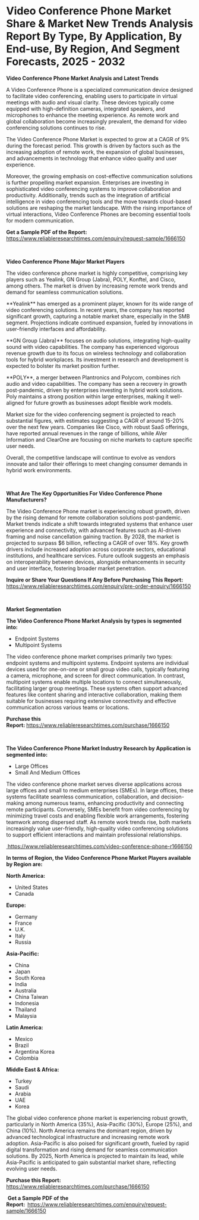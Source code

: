 <p><h1>Video Conference Phone Market Share & Market New Trends Analysis Report By Type, By Application, By End-use, By Region, And Segment Forecasts, 2025 - 2032</h1></p><p><strong>Video Conference Phone Market Analysis and Latest Trends</strong></p>
<p><p>A Video Conference Phone is a specialized communication device designed to facilitate video conferencing, enabling users to participate in virtual meetings with audio and visual clarity. These devices typically come equipped with high-definition cameras, integrated speakers, and microphones to enhance the meeting experience. As remote work and global collaboration become increasingly prevalent, the demand for video conferencing solutions continues to rise.</p><p>The Video Conference Phone Market is expected to grow at a CAGR of 9% during the forecast period. This growth is driven by factors such as the increasing adoption of remote work, the expansion of global businesses, and advancements in technology that enhance video quality and user experience. </p><p>Moreover, the growing emphasis on cost-effective communication solutions is further propelling market expansion. Enterprises are investing in sophisticated video conferencing systems to improve collaboration and productivity. Additionally, trends such as the integration of artificial intelligence in video conferencing tools and the move towards cloud-based solutions are reshaping the market landscape. With the rising importance of virtual interactions, Video Conference Phones are becoming essential tools for modern communication.</p></p>
<p><strong>Get a Sample PDF of the Report:&nbsp;</strong> <a href="https://www.reliableresearchtimes.com/enquiry/request-sample/1666150?utm_campaign=3106&utm_medium=2&utm_source=Github&utm_content=ia&utm_term=17042025&utm_id=video-conference-phone">https://www.reliableresearchtimes.com/enquiry/request-sample/1666150</a></p>
<p>&nbsp;</p>
<p><strong>Video Conference Phone Major Market Players</strong></p>
<p><p>The video conference phone market is highly competitive, comprising key players such as Yealink, GN Group (Jabra), POLY, Konftel, and Cisco, among others. The market is driven by increasing remote work trends and demand for seamless communication solutions.</p><p>**Yealink** has emerged as a prominent player, known for its wide range of video conferencing solutions. In recent years, the company has reported significant growth, capturing a notable market share, especially in the SMB segment. Projections indicate continued expansion, fueled by innovations in user-friendly interfaces and affordability. </p><p>**GN Group (Jabra)** focuses on audio solutions, integrating high-quality sound with video capabilities. The company has experienced vigorous revenue growth due to its focus on wireless technology and collaboration tools for hybrid workplaces. Its investment in research and development is expected to bolster its market position further.</p><p>**POLY**, a merger between Plantronics and Polycom, combines rich audio and video capabilities. The company has seen a recovery in growth post-pandemic, driven by enterprises investing in hybrid work solutions. Poly maintains a strong position within large enterprises, making it well-aligned for future growth as businesses adopt flexible work models.</p><p>Market size for the video conferencing segment is projected to reach substantial figures, with estimates suggesting a CAGR of around 15-20% over the next few years. Companies like Cisco, with robust SaaS offerings, have reported annual revenues in the range of billions, while AVer Information and ClearOne are focusing on niche markets to capture specific user needs. </p><p>Overall, the competitive landscape will continue to evolve as vendors innovate and tailor their offerings to meet changing consumer demands in hybrid work environments.</p></p>
<p>&nbsp;</p>
<p><strong>What Are The Key Opportunities For Video Conference Phone Manufacturers?</strong></p>
<p><p>The Video Conference Phone market is experiencing robust growth, driven by the rising demand for remote collaboration solutions post-pandemic. Market trends indicate a shift towards integrated systems that enhance user experience and connectivity, with advanced features such as AI-driven framing and noise cancellation gaining traction. By 2028, the market is projected to surpass $6 billion, reflecting a CAGR of over 18%. Key growth drivers include increased adoption across corporate sectors, educational institutions, and healthcare services. Future outlook suggests an emphasis on interoperability between devices, alongside enhancements in security and user interface, fostering broader market penetration.</p></p>
<p><strong>Inquire or Share Your Questions If Any Before Purchasing This Report:</strong> <a href="https://www.reliableresearchtimes.com/enquiry/pre-order-enquiry/1666150?utm_campaign=3106&utm_medium=2&utm_source=Github&utm_content=ia&utm_term=17042025&utm_id=video-conference-phone">https://www.reliableresearchtimes.com/enquiry/pre-order-enquiry/1666150</a></p>
<p>&nbsp;</p>
<p><strong>Market Segmentation</strong></p>
<p><strong>The Video Conference Phone Market Analysis by types is segmented into:</strong></p>
<p><ul><li>Endpoint Systems</li><li>Multipoint Systems</li></ul></p>
<p><p>The video conference phone market comprises primarily two types: endpoint systems and multipoint systems. Endpoint systems are individual devices used for one-on-one or small group video calls, typically featuring a camera, microphone, and screen for direct communication. In contrast, multipoint systems enable multiple locations to connect simultaneously, facilitating larger group meetings. These systems often support advanced features like content sharing and interactive collaboration, making them suitable for businesses requiring extensive connectivity and effective communication across various teams or locations.</p></p>
<p><strong>Purchase this Report:&nbsp;</strong><a href="https://www.reliableresearchtimes.com/purchase/1666150?utm_campaign=3106&utm_medium=2&utm_source=Github&utm_content=ia&utm_term=17042025&utm_id=video-conference-phone">https://www.reliableresearchtimes.com/purchase/1666150</a></p>
<p>&nbsp;</p>
<p><strong>The Video Conference Phone Market Industry Research by Application is segmented into:</strong></p>
<p><ul><li>Large Offices</li><li>Small And Medium Offices</li></ul></p>
<p><p>The video conference phone market serves diverse applications across large offices and small to medium enterprises (SMEs). In large offices, these systems facilitate seamless communication, collaboration, and decision-making among numerous teams, enhancing productivity and connecting remote participants. Conversely, SMEs benefit from video conferencing by minimizing travel costs and enabling flexible work arrangements, fostering teamwork among dispersed staff. As remote work trends rise, both markets increasingly value user-friendly, high-quality video conferencing solutions to support efficient interactions and maintain professional relationships.</p></p>
<p><a href="https://www.reliableresearchtimes.com/video-conference-phone-r1666150?utm_campaign=3106&utm_medium=2&utm_source=Github&utm_content=ia&utm_term=17042025&utm_id=video-conference-phone">&nbsp;https://www.reliableresearchtimes.com/video-conference-phone-r1666150</a></p>
<p><strong>In terms of Region, the Video Conference Phone Market Players available by Region are:</strong></p>
<p>
    <p> <strong> North America: </strong>
        <ul>
            <li>United States</li>
            <li>Canada</li>
        </ul>
        </p> 
    <p> <strong> Europe: </strong>
        <ul>
            <li>Germany</li>
            <li>France</li>
            <li>U.K.</li>
            <li>Italy</li>
            <li>Russia</li>
        </ul>
        </p> 
    <p> <strong> Asia-Pacific: </strong>
        <ul>
            <li>China</li>
            <li>Japan</li>
            <li>South Korea</li>
            <li>India</li>
            <li>Australia</li>
            <li>China Taiwan</li>
            <li>Indonesia</li>
            <li>Thailand</li>
            <li>Malaysia</li>
        </ul>
        </p> 
    <p> <strong> Latin America: </strong>
        <ul>
            <li>Mexico</li>
            <li>Brazil</li>
            <li>Argentina Korea</li>
            <li>Colombia</li>
        </ul>
        </p> 
    <p> <strong> Middle East & Africa: </strong>
        <ul>
            <li>Turkey</li>
            <li>Saudi</li>
            <li>Arabia</li>
            <li>UAE</li>
            <li>Korea</li>
        </ul>
    </p>
    </p>
<p><p>The global video conference phone market is experiencing robust growth, particularly in North America (35%), Asia-Pacific (30%), Europe (25%), and China (10%). North America remains the dominant region, driven by advanced technological infrastructure and increasing remote work adoption. Asia-Pacific is also poised for significant growth, fueled by rapid digital transformation and rising demand for seamless communication solutions. By 2025, North America is projected to maintain its lead, while Asia-Pacific is anticipated to gain substantial market share, reflecting evolving user needs.</p></p>
<p><strong>Purchase this Report: </strong><a href="https://www.reliableresearchtimes.com/purchase/1666150?utm_campaign=3106&utm_medium=2&utm_source=Github&utm_content=ia&utm_term=17042025&utm_id=video-conference-phone">https://www.reliableresearchtimes.com/purchase/1666150</a></p>
<p>&nbsp;<strong>Get a Sample PDF of the Report:&nbsp;&nbsp;</strong><a href="https://www.reliableresearchtimes.com/enquiry/request-sample/1666150?utm_campaign=3106&utm_medium=2&utm_source=Github&utm_content=ia&utm_term=17042025&utm_id=video-conference-phone">https://www.reliableresearchtimes.com/enquiry/request-sample/1666150</a></p>
<p><strong></strong></p>
<p><p></p><p></p><p></p></p>